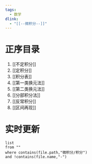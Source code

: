 ```yaml
---
tags:
  - 数学
dlink:
  - "[[--微积分--]]"
---
```

# 正序目录
1. [[不定积分]]
2. [[定积分]]
3. [[积分表]]
4. [[第一类换元法]]
5. [[第二类换元法]]
6. [[分部积分法]]
7. [[反常积分]] 
8. [[区间再现]]
# 实时更新
```dataview
list 
from ""
where contains(file.path,"微积分/积分")
and !contains(file.name,"-")
```